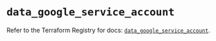 # `data_google_service_account`

Refer to the Terraform Registry for docs: [`data_google_service_account`](https://registry.terraform.io/providers/hashicorp/google/6.14.1/docs/data-sources/service_account).
